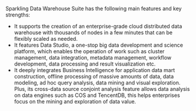 [//]: # (chinagitpath:XXXXX)

Sparkling Data Warehouse Suite has the following main features and key strengths:
- It supports the creation of an enterprise-grade cloud distributed data warehouse with thousands of nodes in a few minutes that can be flexibly scaled as needed.
- It features Data Studio, a one-stop big data development and science platform, which enables the operation of work such as cluster management, data integration, metadata management, workflow development, data processing and result visualization etc.
- It deeply integrates Business Intelligence for application data mart construction, offline processing of massive amounts of data, data modeling, ad hoc query analysis, data mining and visual exploration. Plus, its cross-data source conjoint analysis feature allows data analysis on data engines such as COS and TencentDB, this helps enterprises focus on the mining and exploration of data value.



